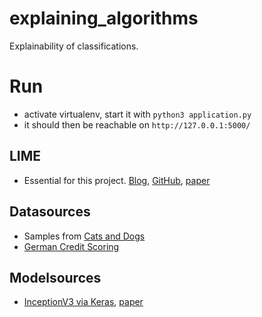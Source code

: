 # explaining_algorithms
Explainability of classifications.

# Run
* activate virtualenv, start it with `python3 application.py`
* it should then be reachable on `http://127.0.0.1:5000/`

## LIME

* Essential for this project. [Blog](https://homes.cs.washington.edu/~marcotcr/blog/lime/), [GitHub](https://github.com/marcotcr/lime), [paper](http://arxiv.org/pdf/1602.04938v1.pdf)

## Datasources

* Samples from [Cats and Dogs](http://www.robots.ox.ac.uk/~vgg/publications/2012/parkhi12a/)
* [German Credit Scoring](https://onlinecourses.science.psu.edu/stat857/node/215)

## Modelsources

* [InceptionV3 via Keras](https://keras.io/applications/#inceptionv3), [paper](https://arxiv.org/abs/1512.00567)
